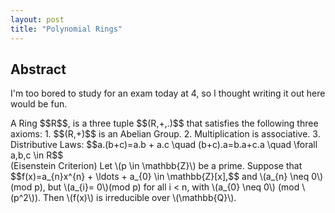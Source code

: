 ```yaml
---
layout: post
title: "Polynomial Rings"
---
```

<link rel="stylesheet" href="https://latex.now.sh/style.css"> 
<script src="https://cdn.mathjax.org/mathjax/latest/MathJax.js?config=TeX-AMS-MML_HTMLorMML" type="text/javascript"></script> 
<div class="abstract">
   <h2> Abstract </h2>
<p>I'm too bored to study for an exam today at 4, so I thought writing it out here would be fun.</p>
</div>
A Ring $$R$$, is a three tuple  $$(R,+,.)$$ that satisfies the following three axioms:
1. $$(R,+)$$ is an Abelian Group.
2. Multiplication is associative.
3. Distributive Laws: $$a.(b+c)=a.b + a.c \quad (b+c).a=b.a+c.a \quad \forall a,b,c \in R$$

<div class="theorem">
(Eisenstein Criterion) Let \(p \in \mathbb{Z}\) be a prime. Suppose that 
$$f(x)=a_{n}x^{n} + \ldots + a_{0} \in \mathbb{Z}[x],$$
and \(a_{n} \neq 0\) (mod p), but \(a_{i}= 0\)(mod p) for all i < n, with \(a_{0} \neq 0\) (mod \(p^2\)).
Then \(f(x)\) is irreducible over \(\mathbb{Q}\).
</div>

<div class="theorem">

</div>

